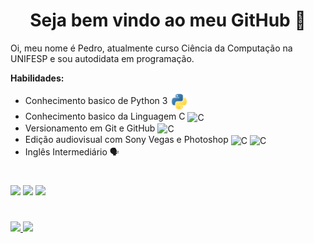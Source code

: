 <h1 align="center"> Seja bem vindo ao meu GitHub 👋 </h1>

Oi, meu nome é Pedro, atualmente curso Ciência da Computação na UNIFESP e sou autodidata em programação.

**Habilidades:**
* Conhecimento basico de Python 3 <img align="center" alt="Python" height="30" width="30" src="https://raw.githubusercontent.com/devicons/devicon/master/icons/python/python-original.svg">
* Conhecimento basico da Linguagem C <img align="center" alt="C" height="30" width="30" src="https://cdn.jsdelivr.net/gh/devicons/devicon/icons/c/c-original.svg">
* Versionamento em Git e GitHub <img align="center" alt="C" height="30" width="30" src="https://cdn.jsdelivr.net/gh/devicons/devicon/icons/git/git-original.svg"> 
* Edição audiovisual com Sony Vegas e Photoshop <img align="center" alt="C" height="30" width="30" src="https://upload.wikimedia.org/wikipedia/commons/3/39/Vegas_Pro_15.0.png"> <img align="center" alt="C" height="30" width="40" src="https://cdn.jsdelivr.net/gh/devicons/devicon/icons/photoshop/photoshop-plain.svg"> 
* Inglês Intermediário 🗣

#

  <a href="https://www.linkedin.com/in/pedro-henrique-cometti-lelis-b84bb3214/" target="_blank"><img src="https://img.shields.io/badge/-LinkedIn-%230077B5?style=for-the-badge&logo=linkedin&logoColor=white" target="_blank"></a> 
  <a href="https://www.instagram.com/pedrohcometti/" target="_blank"><img src="https://img.shields.io/badge/-Instagram-%23E4405F?style=for-the-badge&logo=instagram&logoColor=white" target="_blank"></a>
  <a href="https://discord.gg/G9GPg5SA75" target="_blank"><img src="https://img.shields.io/badge/Discord-7289DA?style=for-the-badge&logo=discord&logoColor=white" target="_blank"></a> 
 
  
#
 
 <div>
  <a href="https://github.com/pedrohclelis">
  <img height="180em" src="https://github-readme-stats.vercel.app/api?username=pedrohclelis&show_icons=true&theme=dracula&include_all_commits=true&count_private=true"/>
  <img height="180em" src="https://github-readme-stats.vercel.app/api/top-langs/?username=pedrohclelis&layout=compact&langs_count=7&theme=dracula"/>
</div>
